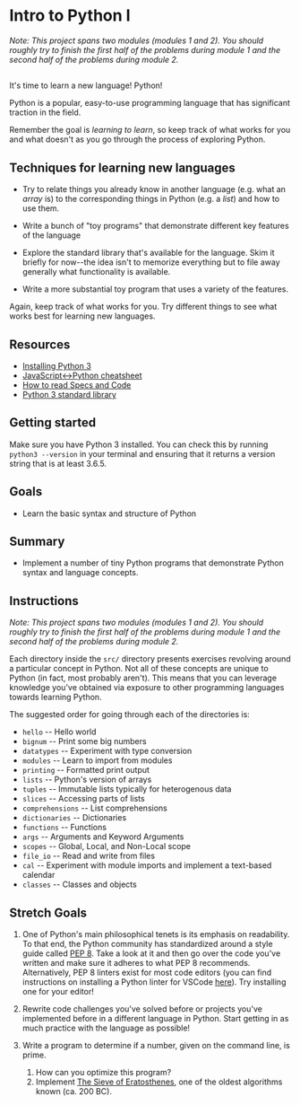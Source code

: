 # Intro to Python I

_Note: This project spans two modules (modules 1 and 2). You should roughly try
to finish the first half of the problems during module 1 and the second half of
the problems during module 2._

##

It's time to learn a new language! Python!

Python is a popular, easy-to-use programming language that has significant
traction in the field.

Remember the goal is _learning to learn_, so keep track of what works for you
and what doesn't as you go through the process of exploring Python.

## Techniques for learning new languages

-  Try to relate things you already know in another language (e.g. what an
   _array_ is) to the corresponding things in Python (e.g. a _list_) and how to
   use them.

-  Write a bunch of "toy programs" that demonstrate different key features of
   the language

-  Explore the standard library that's available for the language. Skim it
   briefly for now--the idea isn't to memorize everything but to file away
   generally what functionality is available.

-  Write a more substantial toy program that uses a variety of the features.

Again, keep track of what works for you. Try different things to see what works
best for learning new languages.

## Resources

-  [Installing Python 3](https://github.com/LambdaSchool/CS-Wiki/wiki/Installing-Python-3)
-  [JavaScript<->Python cheatsheet](https://github.com/LambdaSchool/CS-Wiki/wiki/Javascript-Python-cheatsheet)
-  [How to read Specs and Code](https://github.com/LambdaSchool/CS-Wiki/wiki/How-to-Read-Specifications-and-Code)
-  [Python 3 standard library](https://docs.python.org/3.6/library/)

## Getting started

Make sure you have Python 3 installed. You can check this by running
`python3 --version` in your terminal and ensuring that it returns a version
string that is at least 3.6.5.

## Goals

-  Learn the basic syntax and structure of Python

## Summary

-  Implement a number of tiny Python programs that demonstrate Python syntax and
   language concepts.

## Instructions

_Note: This project spans two modules (modules 1 and 2). You should roughly try
to finish the first half of the problems during module 1 and the second half of
the problems during module 2._

Each directory inside the `src/` directory presents exercises revolving around a
particular concept in Python. Not all of these concepts are unique to Python (in
fact, most probably aren't). This means that you can leverage knowledge you've
obtained via exposure to other programming languages towards learning Python.

The suggested order for going through each of the directories is:

-  `hello` -- Hello world
-  `bignum` -- Print some big numbers
-  `datatypes` -- Experiment with type conversion
-  `modules` -- Learn to import from modules
-  `printing` -- Formatted print output
-  `lists` -- Python's version of arrays
-  `tuples` -- Immutable lists typically for heterogenous data
-  `slices` -- Accessing parts of lists
-  `comprehensions` -- List comprehensions
-  `dictionaries` -- Dictionaries
-  `functions` -- Functions
-  `args` -- Arguments and Keyword Arguments
-  `scopes` -- Global, Local, and Non-Local scope
-  `file_io` -- Read and write from files
-  `cal` -- Experiment with module imports and implement a text-based calendar
-  `classes` -- Classes and objects

## Stretch Goals

1. One of Python's main philosophical tenets is its emphasis on readability. To
   that end, the Python community has standardized around a style guide called
   [PEP 8](https://www.python.org/dev/peps/pep-0008/). Take a look at it and
   then go over the code you've written and make sure it adheres to what PEP 8
   recommends. Alternatively, PEP 8 linters exist for most code editors (you can
   find instructions on installing a Python linter for VSCode
   [here](https://code.visualstudio.com/docs/python/linting)). Try installing
   one for your editor!

2. Rewrite code challenges you've solved before or projects you've implemented
   before in a different language in Python. Start getting in as much practice
   with the language as possible!

3. Write a program to determine if a number, given on the command line, is
   prime.

   1. How can you optimize this program?
   2. Implement
      [The Sieve of Eratosthenes](https://en.wikipedia.org/wiki/Sieve_of_Eratosthenes),
      one of the oldest algorithms known (ca. 200 BC).
